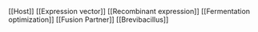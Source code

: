 [[Host]]
[[Expression vector]]
[[Recombinant expression]]
[[Fermentation optimization]]
[[Fusion Partner]]
[[Brevibacillus]]
